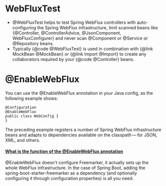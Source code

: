 # WebFluxTest
- @WebFluxTest helps to test Spring WebFlux controllers with auto-configuring the Spring WebFlux infrastructure, 
limit scanned beans like {@Controller, @ControllerAdvice, @JsonComponent, WebFluxConfigurer} and never scan @Component  or @Service or @Repository beans. 
- Typically {@code @WebFluxTest} is used in combination with {@link MockBean @MockBean}
or {@link Import @Import} to create any collaborators required by your
{@code @Controller} beans.
# @EnableWebFlux
You can use the @EnableWebFlux annotation in your Java config, as the following example shows:
```
@Configuration
@EnableWebFlux
public class WebConfig {
}
```
The preceding example registers a number of Spring WebFlux infrastructure beans and adapts to dependencies available on the classpath — for JSON, XML, and others.

#### [What is the function of the @EnableWebFlux annotation](https://stackoverflow.com/questions/51843344/what-is-the-function-of-the-enablewebflux-annotation)

@EnableWebFlux doesn't configure Freemarker, it actually sets up the whole WebFlux infrastructure. In the case of Spring Boot, adding the spring-boot-starter-freemarker as a dependency (and optionally configuring it through configuration properties) is all you need.
